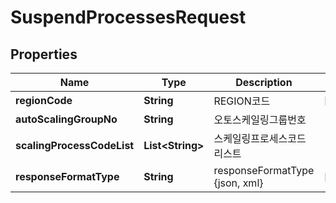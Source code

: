
# SuspendProcessesRequest

## Properties
Name | Type | Description | Notes
------------ | ------------- | ------------- | -------------
**regionCode** | **String** | REGION코드 |  [optional]
**autoScalingGroupNo** | **String** | 오토스케일링그룹번호 | 
**scalingProcessCodeList** | **List&lt;String&gt;** | 스케일링프로세스코드리스트 | 
**responseFormatType** | **String** | responseFormatType {json, xml} |  [optional]




